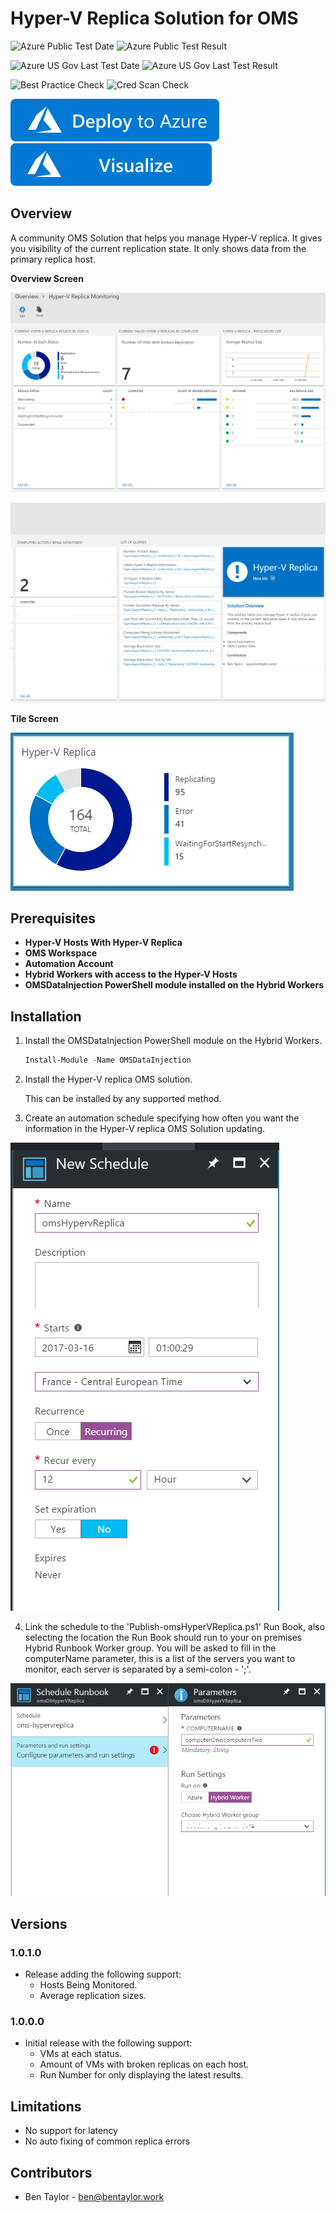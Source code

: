 # Hyper-V Replica Solution for OMS

![Azure Public Test Date](https://azurequickstartsservice.blob.core.windows.net/badges/demos/oms-hyperv-replica-solution/PublicLastTestDate.svg)
![Azure Public Test Result](https://azurequickstartsservice.blob.core.windows.net/badges/demos/oms-hyperv-replica-solution/PublicDeployment.svg)

![Azure US Gov Last Test Date](https://azurequickstartsservice.blob.core.windows.net/badges/demos/oms-hyperv-replica-solution/FairfaxLastTestDate.svg)
![Azure US Gov Last Test Result](https://azurequickstartsservice.blob.core.windows.net/badges/demos/oms-hyperv-replica-solution/FairfaxDeployment.svg)

![Best Practice Check](https://azurequickstartsservice.blob.core.windows.net/badges/demos/oms-hyperv-replica-solution/BestPracticeResult.svg)
![Cred Scan Check](https://azurequickstartsservice.blob.core.windows.net/badges/demos/oms-hyperv-replica-solution/CredScanResult.svg)

[![Deploy to Azure](https://raw.githubusercontent.com/Azure/azure-quickstart-templates/master/1-CONTRIBUTION-GUIDE/images/deploytoazure.svg?sanitize=true)](https://portal.azure.com/#create/Microsoft.Template/uri/https%3A%2F%2Fraw.githubusercontent.com%2Fazure%2Fazure-quickstart-templates%2Fmaster%2Foms-hyperv-replica-solution%2F%2Fazuredeploy.json) 
[![Visualize](https://raw.githubusercontent.com/Azure/azure-quickstart-templates/master/1-CONTRIBUTION-GUIDE/images/visualizebutton.svg?sanitize=true)](http://armviz.io/#/?load=https%3A%2F%2Fraw.githubusercontent.com%2FAzure%2Fazure-quickstart-templates%2Fmaster%demos%2Foms-hyperv-replica-solution%2Fazuredeploy.json)

## Overview

A community OMS Solution that helps you manage Hyper-V replica. It gives you visibility of the current replication state. It only shows data from the primary replica host.

**Overview Screen**

![Hyper-V Replica OMS Solution](images/hypervReplicaOMSOverview01.PNG "Hyper-V Replica OMS Solution Overview")

![Hyper-V Replica OMS Solution](images/hypervReplicaOMSOverview02.PNG "Hyper-V Replica OMS Solution Overview")

**Tile Screen**

![Hyper-V Replica OMS Solution](images/hypervReplicaOMSTile.png "Hyper-V Replica OMS Solution Tile")

## Prerequisites

- **Hyper-V Hosts With Hyper-V Replica**
- **OMS Workspace**
- **Automation Account**
- **Hybrid Workers with access to the Hyper-V Hosts**
- **OMSDataInjection PowerShell module installed on the Hybrid Workers**

## Installation

1) Install the OMSDataInjection PowerShell module on the Hybrid Workers.

	```powershell
	Install-Module -Name OMSDataInjection
	```
2) Install the Hyper-V replica OMS solution. 
	 
	This can be installed by any supported method.

3) Create an automation schedule specifying how often you want the information in the Hyper-V replica OMS Solution updating.

![Hyper-V Replica OMS Solution](images/hypervReplicaOMSSchedule.png "Azure Automation Schedule")

4) Link the schedule to the 'Publish-omsHyperVReplica.ps1' Run Book, also selecting the location the Run Book should run to your on premises Hybrid Runbook Worker group. You will be asked to fill in the computerName parameter, this is a list of the servers you want to monitor, each server is separated by a semi-colon - ';'.

![Hyper-V Replica OMS Solution](images/hypervReplicaOMSLinkSchedule.png "Azure Automation Linking Schedule")

## Versions

### 1.0.1.0
* Release adding the following support:
    * Hosts Being Monitored.
    * Average replication sizes.

### 1.0.0.0
* Initial release with the following support:
    * VMs at each status.
    * Amount of VMs with broken replicas on each host.
    * Run Number for only displaying the latest results.

## Limitations
* No support for latency
* No auto fixing of common replica errors

## Contributors
- Ben Taylor - ben@bentaylor.work

